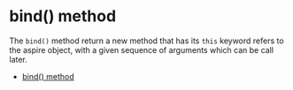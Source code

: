 # bind() method

The `bind()` method return a new method that has its `this` keyword refers to the aspire object, with a given sequence of arguments which can be call later.

- [bind() method](https://developer.mozilla.org/en-US/docs/Web/JavaScript/Reference/Global_Objects/Function/bind)